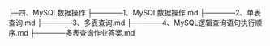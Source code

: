 ├─四、MySQL数据操作
├──────1、MySQL数据操作.md
├──────2、单表查询.md
├──────3、多表查询.md
├──────4、MySQL逻辑查询语句执行顺序.md
├──────多表查询作业答案.md
